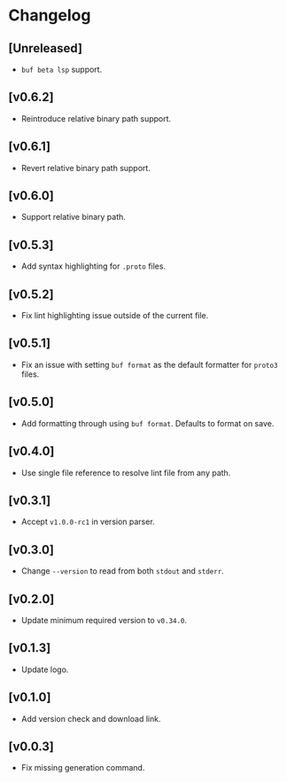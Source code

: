 # Changelog

## [Unreleased]

- `buf beta lsp` support.

## [v0.6.2]

- Reintroduce relative binary path support.

## [v0.6.1]

- Revert relative binary path support.

## [v0.6.0]

- Support relative binary path.

## [v0.5.3]

- Add syntax highlighting for `.proto` files.

## [v0.5.2]

- Fix lint highlighting issue outside of the current file.

## [v0.5.1]

- Fix an issue with setting `buf format` as the default formatter for `proto3` files.

## [v0.5.0]

- Add formatting through using `buf format`. Defaults to format on save.

## [v0.4.0]

- Use single file reference to resolve lint file from any path.

## [v0.3.1]

- Accept `v1.0.0-rc1` in version parser.

## [v0.3.0]

- Change `--version` to read from both `stdout` and `stderr`.

## [v0.2.0]

- Update minimum required version to `v0.34.0`.

## [v0.1.3]

- Update logo.

## [v0.1.0]

- Add version check and download link.

## [v0.0.3]

- Fix missing generation command.
